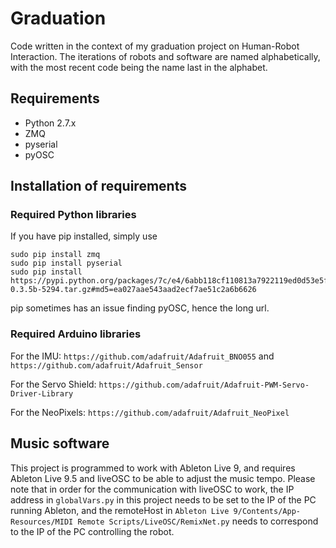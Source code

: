 # Graduation
Code written in the context of my graduation project on Human-Robot Interaction. The iterations of robots and software are named alphabetically, with the most recent code being the name last in the alphabet.

## Requirements
- Python 2.7.x
- ZMQ
- pyserial
- pyOSC

## Installation of requirements
### Required Python libraries
If you have pip installed, simply use

```
sudo pip install zmq
sudo pip install pyserial
sudo pip install https://pypi.python.org/packages/7c/e4/6abb118cf110813a7922119ed0d53e5fe51c570296785ec2a39f37606d85/pyOSC-0.3.5b-5294.tar.gz#md5=ea027aae543aad2ecf7ae51c2a6b6626
```
pip sometimes has an issue finding pyOSC, hence the long url.

### Required Arduino libraries
For the IMU:            ```https://github.com/adafruit/Adafruit_BNO055``` and ```https://github.com/adafruit/Adafruit_Sensor```

For the Servo Shield:   ```https://github.com/adafruit/Adafruit-PWM-Servo-Driver-Library```

For the NeoPixels:      ```https://github.com/adafruit/Adafruit_NeoPixel```

## Music software
This project is programmed to work with Ableton Live 9, and requires Ableton Live 9.5 and liveOSC to be able to adjust the music tempo. 
Please note that in order for the communication with liveOSC to work, the IP address in ```globalVars.py``` in this project needs to be set to the IP of the PC running Ableton, and the remoteHost in ```Ableton Live 9/Contents/App-Resources/MIDI Remote Scripts/LiveOSC/RemixNet.py``` needs to correspond to the IP of the PC controlling the robot.
